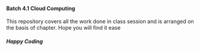 #### Batch 4.1 Cloud Computing
This repository covers all the work done in class session and is arranged on the basis of chapter.
Hope you will find it ease
##### Happy Coding
